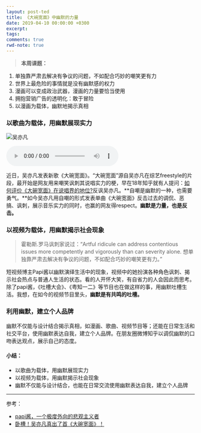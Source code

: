 ```yaml
---
layout: post-ted
title: 《大碗宽面》中幽默的力量
date: 2019-04-10 00:00:00 +0300
excerpt:
tags:
comments: true
rwd-note: true
---
```


> **本周课题：**
1.	单独靠严肃去解决有争议的问题，不如配合巧妙的嘲笑更有力
2.	世界上最危险的事情就是没有幽默感的权力
3.	漫画可以变成政治武器，漫画的力量要恰当使用
4.	拥抱营销广告的透明化：敢于冒险
5.	以漫画为载体，幽默地揭示真相

### 以歌曲为载体，用幽默展现实力
![吴亦凡](http://n.sinaimg.cn/ent/transform/231/w630h401/20190419/nmEe-hvvuiyn1706261.jpg "吴亦凡")

<audio controls autoplay>
  <source src="https://api.itooi.cn/music/netease/url?key=579621905&id=1359595520&br=128000" type="audio/mp3">
您的浏览器不支持 audio 元素。
</audio>

近日，吴亦凡发表新歌《大碗宽面》。“大碗宽面”源自吴亦凡在综艺freestyle的片段，最开始是网友用来嘲笑讽刺其说唱实力的梗，早在18年知乎就有人提问：[如何评价《大碗宽面》在说唱界的地位?](https://www.zhihu.com/question/291704834?sort=created "如何评价《大碗宽面》在说唱界的地位?")反讽吴亦凡。**自嘲是幽默的一种，也需要勇气。**如今吴亦凡用自嘲的形式发表单曲《大碗宽面》反击过去的调侃、恶搞、讽刺，展示音乐实力的同时，也赢的网友得respect。**幽默是力量，也是反击。**

### 以视频为载体，用幽默揭示社会现象
> 霍勒斯.罗马讽刺家说过：“Artful ridicule can address contentious issues more competently and vigorously than can severity alone. 想单独靠严肃去解决有争议的问题，不如配合巧妙的嘲笑更有力。”

短视频博主Papi酱以幽默演绎生活中的现象，视频中的她扮演各种角色讽刺、揭示社会热点与普通人生活的状态。看的人开怀大笑，有自省力的人会因此而思考。除了papi酱，《吐槽大会》、《粤知一二》等节目也在做这样的事，用幽默吐槽生活。我想，在如今的视频节目里头，**幽默是有共鸣的吐槽。**

### 利用幽默，建立个人品牌

幽默不仅能与设计结合揭示真相，如漫画、歌曲、视频节目等；还能在日常生活和社交平台，使用幽默表达自我，建立个人品牌。在朋友圈微博知乎以调侃幽默的口吻表达观点，展示自己的态度。

#### 小结：
- 以歌曲为载体，用幽默展现实力
- 以视频为载体，用幽默揭示社会现象
- 幽默不仅能与设计结合，也能在日常交流使用幽默表达自我，建立个人品牌

---

参考：
- [papi酱，一个极度外向的悲观主义者](http://news.ifeng.com/a/20171018/52693099_0.shtml  "papi酱，一个极度外向的悲观主义者")
- [卧槽！吴亦凡真出了首《大碗宽面》！](https://mp.weixin.qq.com/s/qKqC-wO6FdOJeUNQj5YFHg  "卧槽！吴亦凡真出了首《大碗宽面》！")